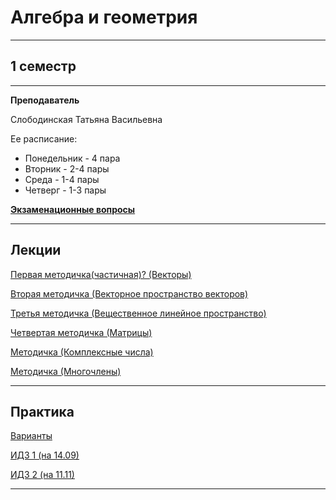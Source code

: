 # Алгебра и геометрия
____________
## 1 семестр
___________
**Преподаватель**

Слободинская Татьяна Васильевна

Ее расписание:

* Понедельник - 4 пара
* Вторник - 2-4 пары
* Среда - 1-4 пары
* Четверг - 1-3 пары

[**Экзаменационные вопросы**](https://github.com/Veldorn/SPbGTI/blob/main/Files/Algebra%26Geometry/Билеты%20Алгебра.pdf)
_________
## Лекции
[Первая методичка(частичная)? (Векторы)](https://github.com/Veldorn/SPbGTI/blob/main/Files/Algebra%26Geometry/Методичка%201(частичная).pdf)

[Вторая методичка (Векторное пространство векторов)](https://github.com/Veldorn/SPbGTI/blob/main/Files/Algebra%26Geometry/AlGemMetodichka2.pdf)

[Третья методичка (Вещественное линейное пространство)](https://github.com/Veldorn/SPbGTI/blob/main/Files/Algebra%26Geometry/AlGemMetodichka3Full.pdf)

[Четвертая методичка (Матрицы)](https://github.com/Veldorn/SPbGTI/blob/main/Files/Algebra%26Geometry/AlGemMetodichka4.pdf)

[Методичка (Комплексные числа)](https://github.com/Veldorn/SPbGTI/blob/main/Files/Algebra%26Geometry/AlGemMetodichkaP21Complex.pdf)

[Методичка (Многочлены)](https://github.com/Veldorn/SPbGTI/blob/main/Files/Algebra%26Geometry/AlGemMetodichkaP22Polynomial.pdf)
_________
## Практика

[Варианты](https://github.com/Veldorn/SPbGTI/blob/main/GroupList.md)

[ИДЗ 1 (на 14.09)](https://github.com/Veldorn/SPbGTI/blob/main/Files/Algebra%26Geometry/ИДЗ%201.pdf)

[ИДЗ 2 (на 11.11)](https://github.com/Veldorn/SPbGTI/blob/main/Files/Algebra%26Geometry/ИДЗ%202.pdf)
__________

